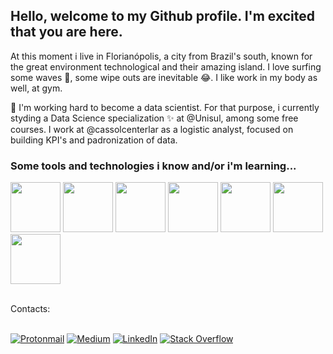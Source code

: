
## Hello, welcome to my Github profile. I'm excited that you are here.

At this moment i live in Florianópolis, a city from Brazil's south, known for the great environment technological and their amazing island. I love surfing some waves 🌊, some wipe outs are inevitable 😂. I like work in my body as well, at gym.

🔨 I'm working hard to become a data scientist. For that purpose, i currently styding a Data Science specialization ✨ at @Unisul, among some free courses. I work at @cassolcenterlar as a logistic analyst, focused on building KPI's and padronization of data.

### Some tools and technologies i know and/or i'm learning...
<img src="https://cdn.jsdelivr.net/gh/devicons/devicon/icons/python/python-original.svg" width="80" height="80"/>  <img src="https://cdn.jsdelivr.net/gh/devicons/devicon/icons/numpy/numpy-original-wordmark.svg" width="80" height="80"/>  <img src="https://cdn.jsdelivr.net/gh/devicons/devicon/icons/jupyter/jupyter-original-wordmark.svg" width="80" height="80"/>  <img src="https://cdn.jsdelivr.net/gh/devicons/devicon/icons/pandas/pandas-original-wordmark.svg" width="80" height="80"/>  <img src="https://cdn.jsdelivr.net/gh/devicons/devicon/icons/tensorflow/tensorflow-line-wordmark.svg" width="80" height="80"/>  <img src="https://cdn.jsdelivr.net/gh/devicons/devicon/icons/git/git-original.svg" width="80" height="80"/>  <img src="https://cdn.jsdelivr.net/gh/devicons/devicon/icons/amazonwebservices/amazonwebservices-original-wordmark.svg" width="80" height="80"/>

<br>
Contacts:

</br><a href = "mailto:ca3tan0@proton.me">![Protonmail](https://img.shields.io/badge/ProtonMail-8B89CC?style=for-the-badge&logo=protonmail&logoColor=white)</a>  <a href = "https://medium.com/@ca3tan0">![Medium](https://img.shields.io/badge/Medium-12100E?style=for-the-badge&logo=medium&logoColor=white)</a>  <a href = "https://www.linkedin.com/in/joaofelipecaetanooliveira">![LinkedIn](https://img.shields.io/badge/linkedin-%230077B5.svg?style=for-the-badge&logo=linkedin&logoColor=white)</a>  <a href = "https://stackoverflow.com/users/15796110/ca3tan0">![Stack Overflow](https://img.shields.io/badge/-Stackoverflow-FE7A16?style=for-the-badge&logo=stack-overflow&logoColor=white)</a>
